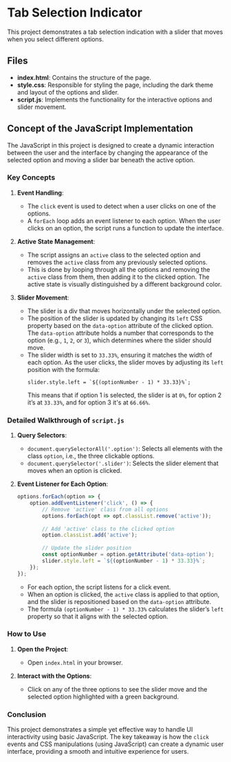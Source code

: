 # Tab Selection Indicator

This project demonstrates a tab selection indication with a slider that moves when you select different options.

## Files
- **index.html**: Contains the structure of the page.
- **style.css**: Responsible for styling the page, including the dark theme and layout of the options and slider.
- **script.js**: Implements the functionality for the interactive options and slider movement.

## Concept of the JavaScript Implementation

The JavaScript in this project is designed to create a dynamic interaction between the user and the interface by changing the appearance of the selected option and moving a slider bar beneath the active option.

### Key Concepts

1. **Event Handling**:
    - The `click` event is used to detect when a user clicks on one of the options.
    - A `forEach` loop adds an event listener to each option. When the user clicks on an option, the script runs a function to update the interface.

2. **Active State Management**:
    - The script assigns an `active` class to the selected option and removes the `active` class from any previously selected options.
    - This is done by looping through all the options and removing the `active` class from them, then adding it to the clicked option. The active state is visually distinguished by a different background color.

3. **Slider Movement**:
    - The slider is a div that moves horizontally under the selected option.
    - The position of the slider is updated by changing its `left` CSS property based on the `data-option` attribute of the clicked option. The `data-option` attribute holds a number that corresponds to the option (e.g., `1`, `2`, or `3`), which determines where the slider should move.
    - The slider width is set to `33.33%`, ensuring it matches the width of each option. As the user clicks, the slider moves by adjusting its `left` position with the formula:
      ```
      slider.style.left = `${(optionNumber - 1) * 33.33}%`;
      ```
      This means that if option 1 is selected, the slider is at `0%`, for option 2 it’s at `33.33%`, and for option 3 it's at `66.66%`.

### Detailed Walkthrough of `script.js`

1. **Query Selectors**:
    - `document.querySelectorAll('.option')`: Selects all elements with the class `option`, i.e., the three clickable options.
    - `document.querySelector('.slider')`: Selects the slider element that moves when an option is clicked.

2. **Event Listener for Each Option**:
    ```javascript
    options.forEach(option => {
        option.addEventListener('click', () => {
            // Remove 'active' class from all options
            options.forEach(opt => opt.classList.remove('active'));
            
            // Add 'active' class to the clicked option
            option.classList.add('active');
            
            // Update the slider position
            const optionNumber = option.getAttribute('data-option');
            slider.style.left = `${(optionNumber - 1) * 33.33}%`;
        });
    });
    ```
    - For each option, the script listens for a click event.
    - When an option is clicked, the `active` class is applied to that option, and the slider is repositioned based on the `data-option` attribute.
    - The formula `(optionNumber - 1) * 33.33%` calculates the slider’s `left` property so that it aligns with the selected option.

### How to Use

1. **Open the Project**: 
    - Open `index.html` in your browser.

2. **Interact with the Options**:
    - Click on any of the three options to see the slider move and the selected option highlighted with a green background.

### Conclusion

This project demonstrates a simple yet effective way to handle UI interactivity using basic JavaScript. The key takeaway is how the `click` events and CSS manipulations (using JavaScript) can create a dynamic user interface, providing a smooth and intuitive experience for users.
